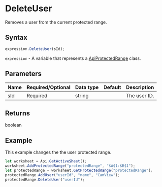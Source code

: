 # DeleteUser

Removes a user from the current protected range.

## Syntax

```javascript
expression.DeleteUser(sId);
```

`expression` - A variable that represents a [ApiProtectedRange](../ApiProtectedRange.md) class.

## Parameters

| **Name** | **Required/Optional** | **Data type** | **Default** | **Description** |
| ------------- | ------------- | ------------- | ------------- | ------------- |
| sId | Required | string |  | The user ID. |

## Returns

boolean

## Example

This example changes the the user protected range.

```javascript editor-xlsx
let worksheet = Api.GetActiveSheet();
worksheet.AddProtectedRange("protectedRange", "$A$1:$B$1");
let protectedRange = worksheet.GetProtectedRange("protectedRange");
protectedRange.AddUser("userId", "name", "CanView");
protectedRange.DeleteUser("userId");
```
